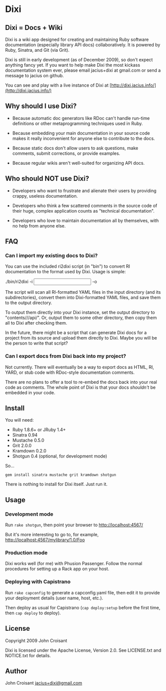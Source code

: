Dixi
====

Dixi = Docs + Wiki
------------------

Dixi is a wiki app designed for creating and maintaining Ruby software
documentation (especially library API docs) collaboratively. It is
powered by Ruby, Sinatra, and Git (via Grit).

Dixi is still in early development (as of December 2009), so don't
expect anything fancy yet. If you want to help make Dixi the most
kickass documentation system ever, please email jacius+dixi at
gmail.com or send a message to jacius on github.

You can see and play with a live instance of Dixi at
[http://dixi.jacius.info/](http://dixi.jacius.info/)


Why should I use Dixi?
----------------------

* Because automatic doc generators like RDoc can't handle run-time
  definitions or other metaprogramming techniques used in Ruby.

* Because embedding your main documentation in your source code makes
  it really inconvenient for anyone else to contribute to the docs.

* Because static docs don't allow users to ask questions, make
  comments, submit corrections, or provide examples.

* Because regular wikis aren't well-suited for organizing API docs.


Who should NOT use Dixi?
------------------------

* Developers who want to frustrate and alienate their users by
  providing crappy, useless documentation.

* Developers who think a few scattered comments in the source code of
  their huge, complex application counts as "technical documentation".

* Developers who love to maintain documentation all by themselves,
  with no help from anyone else.


FAQ
---

### Can I import my existing docs to Dixi?

You can use the included ri2dixi script (in "bin") to convert RI
documentation to the format used by Dixi. Usage is simple:

  ./bin/ri2dixi -i <input directory> -o <output directory>

The script will scan all RI-formatted YAML files in the input
directory (and its subdirectories), convert them into Dixi-formatted
YAML files, and save them to the output directory.

To output them directly into your Dixi instance, set the output
directory to "contents/<project>/<version>/api/". Or, output them to
some other directory, then copy them all to Dixi after checking them.

In the future, there might be a script that can generate Dixi docs for
a project from its source and upload them directly to Dixi. Maybe you
will be the person to write that script?

### Can I export docs from Dixi back into my project?

Not currently. There will eventually be a way to export docs as HTML,
RI, YARD, or stub code with RDoc-style documentation comments.

There are no plans to offer a tool to re-embed the docs back into your
real code as comments. The whole point of Dixi is that your docs
*shouldn't* be embedded in your code.


Install
-------

You will need:

* Ruby 1.8.6+ or JRuby 1.4+
* Sinatra 0.94
* Mustache 0.5.0
* Grit 2.0.0
* Kramdown 0.2.0
* Shotgun 0.4 (optional, for development mode)

So...

    gem install sinatra mustache grit kramdown shotgun

There is nothing to install for Dixi itself. Just run it.


Usage
-----

### Development mode

Run `rake shotgun`, then point your browser to
[http://localhost:4567/](http://localhost:4567/)

But it's more interesting to go to, for example, [http://localhost:4567/mylibrary/1.0/Foo](http://localhost:4567/mylibrary/1.0/Foo)

### Production mode

Dixi works well (for me) with Phusion Passenger. Follow the normal
procedures for setting up a Rack app on your host.

### Deploying with Capistrano

Run `rake capconfig` to generate a capconfig.yaml file, then edit it
to provide your deployment details (user name, host, etc.).

Then deploy as usual for Capistrano (`cap deploy:setup` before the first
time, then `cap deploy` to deploy).


License
-------

Copyright 2009 John Croisant

Dixi is licensed under the Apache License, Version 2.0.
See LICENSE.txt and NOTICE.txt for details.


Author
------

John Croisant  <jacius+dixi@gmail.com>

